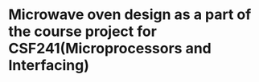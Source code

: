 # Microwave oven design as a part of the course project for CSF241(Microprocessors and Interfacing)
